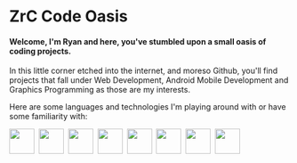 # ZrC Code Oasis
#### Welcome, I'm Ryan and here, you've stumbled upon a small oasis of coding projects.
In this little corner etched into the internet, and moreso Github, you'll find projects that fall under Web Development, Android Mobile Development and Graphics Programming as those are my interests.

Here are some languages and technologies I'm playing around with or have some familiarity with:
<div>
  <img src="https://cdn.jsdelivr.net/gh/devicons/devicon/icons/android/android-plain-wordmark.svg" width="45px" height="45px"/>&nbsp;         
  <img src="https://cdn.jsdelivr.net/gh/devicons/devicon/icons/kotlin/kotlin-original.svg" width="45px" height="45px"/>&nbsp;
  <img src="https://cdn.jsdelivr.net/gh/devicons/devicon/icons/html5/html5-original.svg" width="45px" height="45px"/>&nbsp;
  <img src="https://cdn.jsdelivr.net/gh/devicons/devicon/icons/css3/css3-original.svg" width="45px" height="45px"/>&nbsp;
  <img src="https://cdn.jsdelivr.net/gh/devicons/devicon/icons/javascript/javascript-original.svg" width="45px" height="45px"/>&nbsp;
  <img src="https://cdn.jsdelivr.net/gh/devicons/devicon/icons/python/python-original.svg" width="45px" height="45px"/>&nbsp;
  <img src="https://cdn.jsdelivr.net/gh/devicons/devicon/icons/c/c-original.svg" width="45px" height="45px"/>&nbsp;
  <img src="https://cdn.jsdelivr.net/gh/devicons/devicon/icons/cplusplus/cplusplus-original.svg" width="45px" height="45px"/>&nbsp;
</div>


